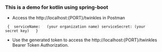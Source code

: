 ### This is a demo for kotlin using spring-boot

- Access the http://localhost:{PORT}/twinkles in Postman

 ` { 
   serviceName:   (your organization name)
   serviceSecret: (your secret key)  
 }`

- Use the generated token to access the http://localhost:{PORT}/twinkles Bearer Token Authorization.